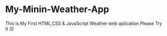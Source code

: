 # My-Minin-Weather-App
This is My First HTML,CSS &amp; JavaScript Weather web aplication Please Try It 😊
